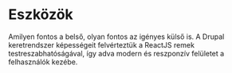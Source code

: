 # Eszközök

Amilyen fontos a belső, olyan fontos az igényes külső is. A Drupal keretrendszer képességeit felvérteztük a ReactJS remek testreszabhatóságával, így adva modern és reszponzív felületet a felhasználók kezébe.

